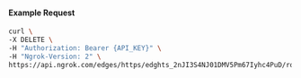 <!-- Code generated for API Clients. DO NOT EDIT. -->

#### Example Request

```bash
curl \
-X DELETE \
-H "Authorization: Bearer {API_KEY}" \
-H "Ngrok-Version: 2" \
https://api.ngrok.com/edges/https/edghts_2nJI3S4NJ01DMV5Pm67Iyhc4PuD/routes/edghtsrt_2nJI3Xd5JHoww4lxYhREuiDWNFg/backend
```
